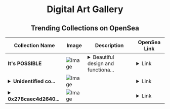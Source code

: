<div align="center">

# Digital Art Gallery

## Trending Collections on OpenSea

| Collection Name                       | Image                                                                                     | Description                       | OpenSea Link                                                                                          |
|---------------------------------------|-------------------------------------------------------------------------------------------|-----------------------------------|--------------------------------------------------------------------------------------------------------|
| **It's POSSIBLE** | ![Image](https://i.seadn.io/s/raw/files/40998332f8cb14dec850a7a28c10b533.jpg?w=500&auto=format?w=200&auto=format) | <details><summary>Beautiful design and functiona...</summary>Beautiful design and functional </details> | <details><summary>Link</summary>[It's POSSIBLE](https://opensea.io/collection/it-s-possible)</details> |
| **<details><summary>Unidentified co...</summary>Unidentified contract af218b8e-619a-4a1d-a389-873ed7171074</details>** | ![Image](https://i.seadn.io/s/raw/files/a837708742ad8afcb35eb60ba787976d.jpg?w=500&auto=format?w=200&auto=format) |  | <details><summary>Link</summary>[Unidentified contract af218b8e-619a-4a1d-a389-873ed7171074](https://opensea.io/collection/unidentified-contract-af218b8e-619a-4a1d-a389-873e)</details> |
| **<details><summary>0x278caec4d2640...</summary>0x278caec4d2640f8d50d7feabdef37bf1f0a2739d</details>** | ![Image](https://i.seadn.io/s/raw/files/0120dbe70465f91ae019e541cba50a56.jpg?w=500&auto=format?w=200&auto=format) |  | <details><summary>Link</summary>[0x278caec4d2640f8d50d7feabdef37bf1f0a2739d](https://opensea.io/collection/0x278caec4d2640f8d50d7feabdef37bf1f0a2739d)</details> |

</div>